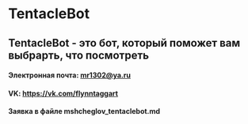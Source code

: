 #  **TentacleBot**
## TentacleBot - это бот, который поможет вам выбрарть, что посмотреть
#### Электронная почта: **mr1302@ya.ru**
#### VK: **https://vk.com/flynntaggart**
#### Заявка в файле mshcheglov_tentaclebot.md

